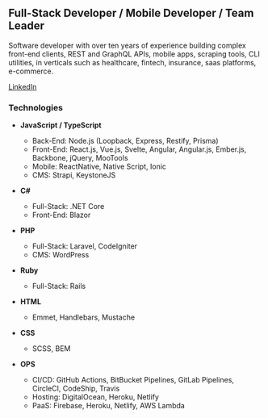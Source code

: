 ## Full-Stack Developer / Mobile Developer / Team Leader

Software developer with over ten years of experience building complex front-end clients, REST and GraphQL APIs, mobile apps, scraping tools, CLI utilities, in verticals such as healthcare, fintech, insurance, saas platforms, e-commerce.

[LinkedIn](https://www.linkedin.com/in/salvatoreformisano/)

### Technologies

* **JavaScript / TypeScript**
  * Back-End: Node.js (Loopback, Express, Restify, Prisma)
  * Front-End: React.js, Vue.js, Svelte, Angular, Angular.js, Ember.js, Backbone, jQuery, MooTools
  * Mobile: ReactNative, Native Script, Ionic
  * CMS: Strapi, KeystoneJS

* **C#**
  * Full-Stack: .NET Core
  * Front-End: Blazor

* **PHP**
  * Full-Stack: Laravel, CodeIgniter
  * CMS: WordPress

* **Ruby**
  * Full-Stack: Rails

* **HTML**
  * Emmet, Handlebars, Mustache
  
* **CSS**
  * SCSS, BEM

* **OPS**
  * CI/CD: GitHub Actions, BitBucket Pipelines, GitLab Pipelines, CircleCI, CodeShip, Travis
  * Hosting: DigitalOcean, Heroku, Netlify
  * PaaS: Firebase, Heroku, Netlify, AWS Lambda
